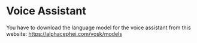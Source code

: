 # Voice Assistant

You have to download the language model for the voice assistant from this website: https://alphacephei.com/vosk/models
